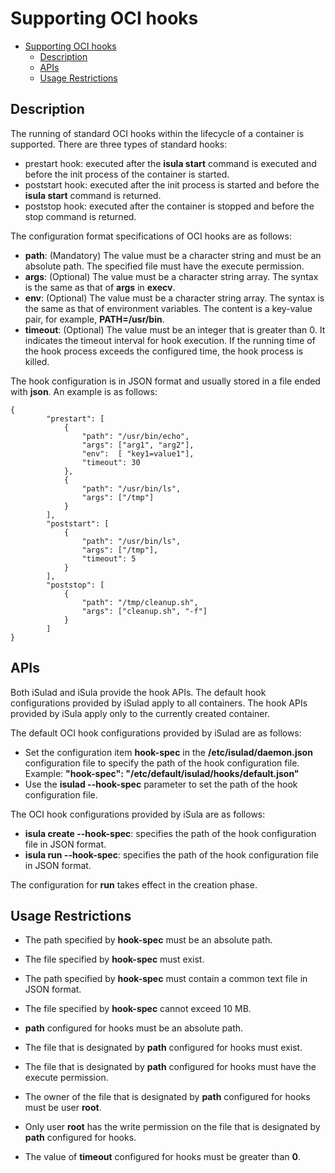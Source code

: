 # Supporting OCI hooks

- [Supporting OCI hooks](#supporting-oci-hooks)
    - [Description](#description)
    - [APIs](#apis)
    - [Usage Restrictions](#usage-restrictions)


## Description

The running of standard OCI hooks within the lifecycle of a container is supported. There are three types of standard hooks:

-   prestart hook: executed after the  **isula start**  command is executed and before the init process of the container is started.
-   poststart hook: executed after the init process is started and before the  **isula start**  command is returned.
-   poststop hook: executed after the container is stopped and before the stop command is returned.

The configuration format specifications of OCI hooks are as follows:

-   **path**: \(Mandatory\) The value must be a character string and must be an absolute path. The specified file must have the execute permission.
-   **args**: \(Optional\) The value must be a character string array. The syntax is the same as that of  **args**  in  **execv**.
-   **env**: \(Optional\) The value must be a character string array. The syntax is the same as that of environment variables. The content is a key-value pair, for example,  **PATH=/usr/bin**.
-   **timeout**: \(Optional\) The value must be an integer that is greater than 0. It indicates the timeout interval for hook execution. If the running time of the hook process exceeds the configured time, the hook process is killed.

The hook configuration is in JSON format and usually stored in a file ended with  **json**. An example is as follows:

```
{
        "prestart": [
            {
                "path": "/usr/bin/echo",
                "args": ["arg1", "arg2"],
                "env":  [ "key1=value1"],
                "timeout": 30
            },
            {
                "path": "/usr/bin/ls",
                "args": ["/tmp"]
            }
        ],
        "poststart": [
            {
                "path": "/usr/bin/ls",
                "args": ["/tmp"],
                "timeout": 5
            }
        ],
        "poststop": [
            {
                "path": "/tmp/cleanup.sh",
                "args": ["cleanup.sh", "-f"]
            }
        ]
}
```

## APIs

Both iSulad and iSula provide the hook APIs. The default hook configurations provided by iSulad apply to all containers. The hook APIs provided by iSula apply only to the currently created container.

The default OCI hook configurations provided by iSulad are as follows:

-   Set the configuration item  **hook-spec**  in the  **/etc/isulad/daemon.json**  configuration file to specify the path of the hook configuration file. Example:  **"hook-spec": "/etc/default/isulad/hooks/default.json"**
-   Use the  **isulad --hook-spec**  parameter to set the path of the hook configuration file.

The OCI hook configurations provided by iSula are as follows:

-   **isula create --hook-spec**: specifies the path of the hook configuration file in JSON format.
-   **isula run --hook-spec**: specifies the path of the hook configuration file in JSON format.

The configuration for  **run**  takes effect in the creation phase.

## Usage Restrictions

-   The path specified by  **hook-spec**  must be an absolute path.
-   The file specified by  **hook-spec**  must exist.
-   The path specified by  **hook-spec**  must contain a common text file in JSON format.
-   The file specified by  **hook-spec**  cannot exceed 10 MB.
-   **path**  configured for hooks must be an absolute path.
-   The file that is designated by  **path**  configured for hooks must exist.
-   The file that is designated by  **path**  configured for hooks must have the execute permission.
-   The owner of the file that is designated by  **path**  configured for hooks must be user  **root**.
-   Only user  **root**  has the write permission on the file that is designated by  **path**  configured for hooks.
-   The value of  **timeout**  configured for hooks must be greater than  **0**.

      


